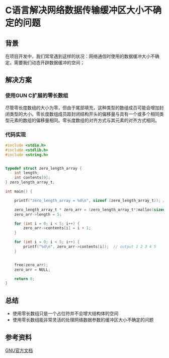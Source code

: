 # C语言解决网络数据传输缓冲区大小不确定的问题

## 背景

在项目开发中，我们常常遇到这样的状况：网络通信时使用的数据缓冲大小不确定。需要我们动态开辟数据缓冲的空间；

## 解决方案

### 使用GUN C扩展的零长数组

尽管零长度数组的大小为零，但由于尾部填充，这种类型的数组成员可能会增加封闭类型的大小。零长度数组成员距封闭结构开头的偏移量与具有一个或多个相同类型元素的数组的偏移量相同。零长度数组的对齐方式与其元素的对齐方式相同。

### 代码实现

```c
#include <stdio.h>
#include <stdlib.h>
#include <string.h>


typedef struct zero_length_array {
    int length;
    int contents[0];
} zero_length_array_t;

int main() {

    printf("zero_length_array = %d\n", sizeof (zero_length_array_t)); //  size = 4;

    zero_length_array_t * zero_arr = (zero_length_array_t*)malloc(sizeof(zero_length_array_t) * 5);
    zero_arr->length = 5;

    for (int i = 0; i < 5; i++) {
        zero_arr->contents[i] = i + 1;
    }

    for (int i = 0; i < 5; i++) {
        printf("%d\n", zero_arr->contents[i]);  // output 1 2 3 4 5
    }


    free(zero_arr);
    zero_arr = NULL;

    return 0;
}
```

## 总结

* 使用零长数组只是一个占位符并不会增大结构体的空间
* 使用零长数组能非常灵活的处理网络数据参数的缓冲区大小不确定的问题

## 参考资料

[GNU官方文档](https://gcc.gnu.org/onlinedocs/gcc/Zero-Length.html#Zero-Length)